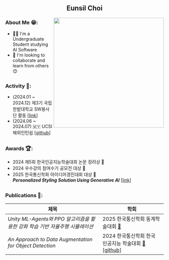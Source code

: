 <div align="center">
  
  ## Eunsil Choi

</div>

<img src="https://github.com/user-attachments/assets/4460422e-cfb8-4fd9-99b4-3fc2c666ecc8" align="right" width="350">

### About Me 😁:

- 👩‍💻 I'm a Undergraduate Student studying AI Software
- 🤝 I'm looking to collaborate and learn from others 😊

<a></a>
---

### Activity 🌟:

- (2024.01 ~ 2024.12) 제3기 국립한밭대학교 SW봉사단 활동 [[link](https://sw.hanbat.ac.kr/spreadValue/volunteer)]
- (2024.06 ~ 2024.07) 🇲🇾 UCSI 해외인턴쉽 [[github](https://github.com/2024-01-UCSI-HB-project)]

<a></a>
---

### Awards 🏆:

- 2024 제5회 한국인공지능학술대회 논문 장려상 🥉
- 2024 우수강의 참여수기 공모전 대상 🥇  
- 2025 한국통신학회 아이디어경진대회 대상 🥇 </br>
  ***Personalized Styling Solution Using Generative AI*** [[link](https://conf.kics.or.kr/ideaContest#evaluation)]

<a></a>
---

### Publications 📄:
| 제목 | 학회 |
|----------------|----------------|
| *Unity ML-Agents와 PPO 알고리즘을 활용한 강화 학습 기반 자율주행 시뮬레이션* | 2025 한국통신학회 동계학술대회 [🔗]() |
| *An Approach to Data Augmentation for Object Detection* | 2024 한국통신학회 한국 인공지능 학술대회 [🔗](https://www.dbpia.co.kr/journal/articleDetail?nodeId=NODE11949311) [[github]()] |
